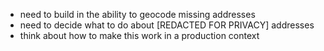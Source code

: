 - need to build in the ability to geocode missing addresses
- need to decide what to do about [REDACTED FOR PRIVACY] addresses 
- think about how to make this work in a production context